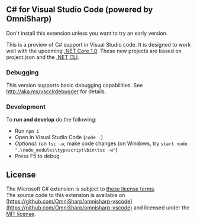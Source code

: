## C# for Visual Studio Code (powered by OmniSharp)

Don't install this extension unless you want to try an early version. 

This is a preview of C# support in Visual Studio code. It is designed to work well with the upcoming [.NET Core 1.0](http://dotnet.github.io/). 
These new projects are based on project.json and the [.NET CLI](https://dotnet.github.io/getting-started/).

### Debugging
This version supports basic debugging capabilities.
See http://aka.ms/vscclrdebugger for details.

### Development
To **run and develop** do the following:

* Run `npm i`
* Open in Visual Studio Code (`code .`)
* *Optional:* run `tsc -w`, make code changes (on Windows, try `start node ".\node_modules\typescript\bin\tsc -w"`)
* Press F5 to debug


## License  
The Microsoft C# extension is subject to [these license terms](RuntimeLicenses/license.txt).  
The source code to this extension is available on [https://github.com/OmniSharp/omnisharp-vscode](https://github.com/OmniSharp/omnisharp-vscode) and licensed under the [MIT license](LICENSE.txt).  
